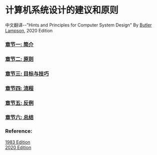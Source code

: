 # 计算机系统设计的建议和原则
中文翻译--"Hints and Principles for Computer System Design" By [Butler Lampson](https://en.wikipedia.org/wiki/Butler_Lampson), 2020 Edition
### [章节一: 简介](https://github.com/joychester/Translate-of-Hints-and-Principles-for-Computer-System-Design/blob/main/%E7%AB%A0%E8%8A%82%E4%B8%80_%E7%AE%80%E4%BB%8B.md)
### [章节二: 原则](blank)
### [章节三: 目标与技巧](blank)
### [章节四: 流程](blank)
### [章节五: 反例](blank)
### [章节六: 总结](blank)

### Reference:
[1983 Edition](https://www.microsoft.com/en-us/research/wp-content/uploads/2016/02/acrobat-17.pdf)  
[2020 Edition](https://www.microsoft.com/en-us/research/uploads/prod/2019/09/Hints-and-Principles-v1-full.pdf)
